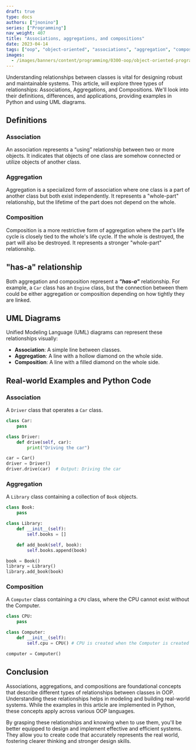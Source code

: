```yaml
---
draft: true
type: docs
authors: ["jnonino"]
series: ["Programming"]
nav_weight: 407
title: "Associations, aggregations, and compositions"
date: 2023-04-14
tags: ["oop", "object-oriented", "associations", "aggregation", "composition", "uml"]
images:
  - /images/banners/content/programming/0300-oop/object-oriented-programming.png
---
```


Understanding relationships between classes is vital for designing robust and maintainable systems. This article, will explore three types of relationships: Associations, Aggregations, and Compositions. We'll look into their definitions, differences, and applications, providing examples in Python and using UML diagrams.

## Definitions

### Association

An association represents a “using” relationship between two or more objects. It indicates that objects of one class are somehow connected or utilize objects of another class.

### Aggregation

Aggregation is a specialized form of association where one class is a part of another class but both exist independently. It represents a "whole-part" relationship, but the lifetime of the part does not depend on the whole.

### Composition

Composition is a more restrictive form of aggregation where the part's life cycle is closely tied to the whole's life cycle. If the whole is destroyed, the part will also be destroyed. It represents a stronger "whole-part" relationship.

## "has-a" relationship

Both aggregation and composition represent a ***"has-a"*** relationship. For example, a `Car` class has an `Engine` class, but the connection between them could be either aggregation or composition depending on how tightly they are linked.

## UML Diagrams

Unified Modeling Language (UML) diagrams can represent these relationships visually:

- **Association**: A simple line between classes.
- **Aggregation**: A line with a hollow diamond on the whole side.
- **Composition**: A line with a filled diamond on the whole side.

## Real-world Examples and Python Code

### Association

A `Driver` class that operates a `Car` class.

```python
class Car:
    pass

class Driver:
    def drive(self, car):
        print("Driving the car")

car = Car()
driver = Driver()
driver.drive(car)  # Output: Driving the car
```

### Aggregation

A `Library` class containing a collection of `Book` objects.

```python
class Book:
    pass

class Library:
    def __init__(self):
        self.books = []

    def add_book(self, book):
        self.books.append(book)

book = Book()
library = Library()
library.add_book(book)
```

### Composition

A `Computer` class containing a `CPU` class, where the CPU cannot exist without the Computer.

```python
class CPU:
    pass

class Computer:
    def __init__(self):
        self.cpu = CPU() # CPU is created when the Computer is created

computer = Computer()
```

## Conclusion

Associations, aggregations, and compositions are foundational concepts that describe different types of relationships between classes in OOP. Understanding these relationships helps in modeling and building real-world systems. While the examples in this article are implemented in Python, these concepts apply across various OOP languages.

By grasping these relationships and knowing when to use them, you'll be better equipped to design and implement effective and efficient systems. They allow you to create code that accurately represents the real world, fostering clearer thinking and stronger design skills.
